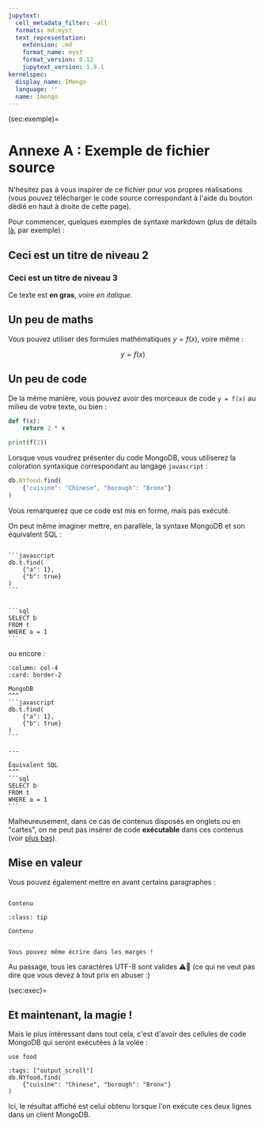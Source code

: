 ```yaml
---
jupytext:
  cell_metadata_filter: -all
  formats: md:myst
  text_representation:
    extension: .md
    format_name: myst
    format_version: 0.12
    jupytext_version: 1.9.1
kernelspec:
  display_name: IMongo
  language: ''
  name: imongo
---
```


(sec:exemple)=
# Annexe A : Exemple de fichier source

N'hésitez pas à vous inspirer de ce fichier pour vos propres réalisations
(vous pouvez télécharger le code source correspondant à l'aide du bouton dédié
en haut à droite de cette page).

Pour commencer, quelques exemples de syntaxe markdown (plus de détails
[là](https://github.com/adam-p/markdown-here/wiki/Markdown-Cheatsheet),
par exemple) :

## Ceci est un titre de niveau 2

### Ceci est un titre de niveau 3

Ce texte est **en gras**, voire _en italique_.

## Un peu de maths

Vous pouvez utiliser des formules mathématiques $y = f(x)$, voire même :

$$
    y = f(x)
$$

## Un peu de code

De la même manière, vous pouvez avoir des morceaux de code `y = f(x)` au milieu
de votre texte, ou bien :

```python
def f(x):
    return 2 * x

print(f(2))
```

Lorsque vous voudrez présenter du code MongoDB, vous utiliserez la coloration
syntaxique correspondant au langage `javascript` :

```javascript
db.NYfood.find(
    {"cuisine": "Chinese", "borough": "Bronx"}
)
```

Vous remarquerez que ce code est mis en forme, mais pas exécuté.


On peut même imaginer mettre, en parallèle, la syntaxe MongoDB et son
équivalent SQL :

````{tabbed} MongoDB

```javascript
db.t.find(
    {"a": 1},
    {"b": true}
)
```
````

````{tabbed} Équivalent SQL

```sql
SELECT b
FROM t
WHERE a = 1
```

````

ou encore :

````{panels}
:column: col-4
:card: border-2

MongoDB
^^^
```javascript
db.t.find(
    {"a": 1},
    {"b": true}
)
```

---

Équivalent SQL
^^^
```sql
SELECT b
FROM t
WHERE a = 1
```

````




Malheureusement, dans ce cas de contenus disposés en onglets ou en "cartes",
on ne peut pas
insérer de code **exécutable** dans ces contenus
(voir [plus bas](sec:exec)).

## Mise en valeur

Vous pouvez également mettre en avant certains paragraphes :

```{admonition} Titre

Contenu
```

```{admonition} Titre
:class: tip

Contenu
```

```{margin}

Vous pouvez même écrire dans les marges !
```

Au passage, tous les caractères UTF-8 sont valides ⚠️🤣 (ce qui ne veut pas dire
que vous devez à tout prix en abuser :)


(sec:exec)=
## Et maintenant, la magie !

Mais le plus intéressant dans tout cela, c'est d'avoir des cellules de code
MongoDB qui seront exécutées à la volée :

```{code-cell}
use food
```

```{code-cell}
:tags: ["output_scroll"]
db.NYfood.find(
    {"cuisine": "Chinese", "borough": "Bronx"}
)
```

Ici, le résultat affiché est celui obtenu lorsque l'on exécute ces deux lignes
dans un client MongoDB.

